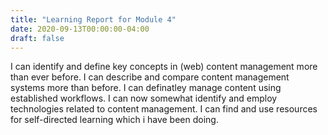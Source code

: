 ```yaml
---
title: "Learning Report for Module 4"
date: 2020-09-13T00:00:00-04:00
draft: false
---
```


I can identify and define key concepts in (web) content management more than ever before.
I can describe and compare content management systems more than before.
I can definatley manage content using established workflows.
I can now somewhat identify and employ technologies related to content management.
I can find and use  resources for self-directed learning which i have been doing.
